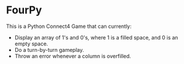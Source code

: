 FourPy
======


This is a Python Connect4 Game that can currently:
* Display an array of 1's and 0's, where 1 is a filled space, and 0 is an empty space.
* Do a turn-by-turn gameplay.
* Throw an error whenever a column is overfilled.
